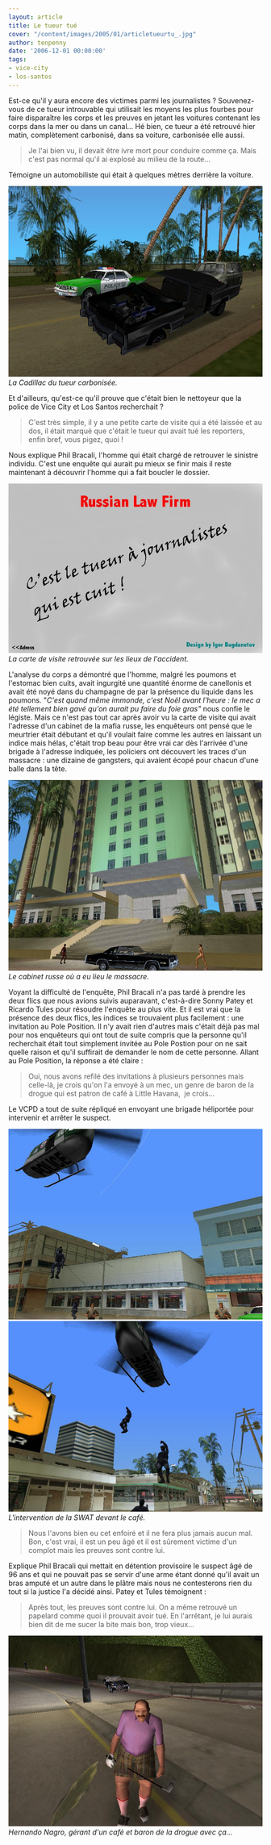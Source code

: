 ```yaml
---
layout: article
title: Le tueur tué
cover: "/content/images/2005/01/articletueurtu_.jpg"
author: tenpenny
date: '2006-12-01 00:00:00'
tags:
- vice-city
- los-santos
---
```


Est-ce qu'il y aura encore des victimes parmi les journalistes ? Souvenez-vous de ce tueur introuvable qui utilisait les moyens les plus fourbes pour faire disparaître les corps et les preuves en jetant les voitures contenant les corps dans la mer ou dans un canal... Hé bien, ce tueur a été retrouvé hier matin, complètement carbonisé, dans sa voiture, carbonisée elle aussi.

> Je l'ai bien vu, il devait être ivre mort pour conduire comme ça. Mais c'est pas normal qu'il ai explosé au milieu de la route...

Témoigne un automobiliste qui était à quelques mètres derrière la voiture.

![La Cadillac du tueur carbonisée.](/content/images/2005/01/cadcarbonis_.jpg)
_La Cadillac du tueur carbonisée._

Et d'ailleurs, qu'est-ce qu'il prouve que c'était bien le nettoyeur que la police de Vice City et Los Santos recherchait ?

> C'est très simple, il y a une petite carte de visite qui a été laissée et au dos, il était marqué que c'était le tueur qui avait tué les reporters, enfin bref, vous pigez, quoi !

Nous explique Phil Bracali, l'homme qui était chargé de retrouver le sinistre individu. C'est une enquête qui aurait pu mieux se finir mais il reste maintenant à découvrir l'homme qui a fait boucler le dossier.

![La carte de visite retrouvée sur les lieux de l'accident.](/content/images/2005/01/cartevisite.jpg)
_La carte de visite retrouvée sur les lieux de l'accident._

L'analyse du corps a démontré que l'homme, malgré les poumons et l'estomac bien cuits, avait ingurgité une quantité énorme&nbsp;de canellonis et avait été noyé dans du champagne de par la présence du liquide dans les poumons. "_C'est quand même immonde, c'est Noël avant l'heure : le mec a été tellement bien gavé qu'on aurait pu faire du foie gras"_ nous confie le légiste. Mais ce n'est pas tout car après avoir vu la carte de visite qui avait l'adresse d'un cabinet de la mafia russe, les enquêteurs ont pensé que le meurtrier était débutant et qu'il voulait faire comme les autres en laissant un indice mais hélas, c'était trop beau pour être vrai car dès l'arrivée d'une brigade à l'adresse indiquée, les policiers ont découvert les traces d'un massacre : une dizaine de gangsters,&nbsp;qui avaient écopé&nbsp;pour chacun d'une balle dans la tête.

![Le cabinet russe où a eu lieu le massacre.](/content/images/2005/01/cabinetmafiarusse.jpg)
_Le cabinet russe où a eu lieu le massacre._

Voyant la difficulté de l'enquête, Phil Bracali n'a pas tardé à prendre les deux flics que nous avions suivis auparavant, c'est-à-dire Sonny Patey et Ricardo Tules pour résoudre l'enquête au plus vite. Et il est vrai que la présence des deux flics, les indices se trouvaient plus facilement : une invitation au Pole Position. Il n'y avait rien d'autres mais c'était déjà pas mal pour nos enquêteurs qui ont tout de suite compris que la personne qu'il recherchait était tout simplement invitée au Pole Postion pour on ne sait quelle raison et qu'il suffirait de demander le nom de cette personne. Allant au Pole Position, la réponse a été claire :

> Oui, nous avons refilé des invitations à plusieurs personnes mais celle-là, je crois qu'on l'a envoyé à un mec, un&nbsp;genre de baron de la drogue qui est patron de café à Little Havana, &nbsp;je crois...

Le VCPD a tout de suite répliqué en envoyant une brigade héliportée pour intervenir et arrêter le suspect.

![](/content/images/2005/01/interventionswat1.jpg)
![L'intervention de la SWAT devant le café.](/content/images/2005/01/interventionswat2.jpg)
_L'intervention de la SWAT devant le café._

> Nous l'avons bien eu cet enfoiré et il ne fera plus jamais aucun mal. Bon, c'est vrai, il est un peu âgé et il est sûrement victime d'un complot mais les preuves sont contre lui.

Explique Phil Bracali qui mettait en détention provisoire le suspect âgé de 96 ans et qui ne pouvait pas se servir d'une arme étant donné qu'il avait un bras amputé et un autre dans le plâtre mais nous ne contesterons rien du tout si la justice l'a décidé ainsi. Patey et Tules témoignent :

> Après tout, les preuves sont contre lui. On a même retrouvé un papelard comme quoi il prouvait avoir tué. En l'arrêtant, je lui aurais bien dit de me sucer la bite mais bon, trop vieux...

![Hernando Nagro, gérant d'un café et baron de la drogue avec ça...](/content/images/2005/01/barondrogue.jpg)
_Hernando Nagro, gérant d'un café et baron de la drogue avec ça..._

<!--kg-card-end: markdown-->
